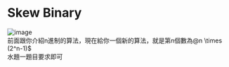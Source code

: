 # Skew Binary  
![image](https://github.com/10360555iamnn/UVAdataset/assets/95529963/d018252f-82ff-490c-96c7-5ebf2025fa21)  
前面跟你介紹n進制的算法，現在給你一個新的算法，就是第n個數為@n \times (2^n-1)$  
水題一題目要求即可  
